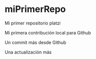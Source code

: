 # miPrimerRepo

Mi primer repositorio platzi

Mi primera contribución local para Github

Un commit más desde Github

Una actualización más
